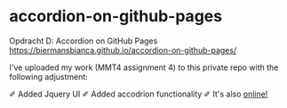 # accordion-on-github-pages
Opdracht D: Accordion on GitHub Pages
https://biermansbianca.github.io/accordion-on-github-pages/

I've uploaded my work (MMT4 assignment 4) to this private repo with the following adjustment:

✐ Added Jquery UI
✐ Added accodrion functionality
✐ It's also <a href="https://biermansbianca.github.io/accordion-on-github-pages/" >online!</a>
